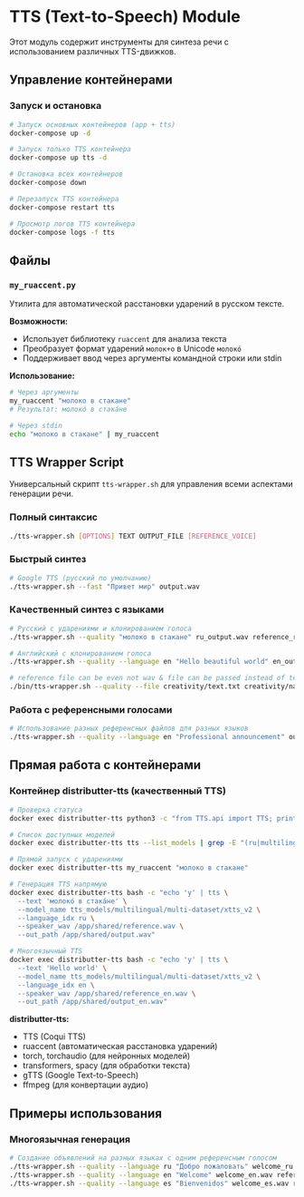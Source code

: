 # TTS (Text-to-Speech) Module

Этот модуль содержит инструменты для синтеза речи с использованием различных TTS-движков.

## Управление контейнерами

### Запуск и остановка
```bash
# Запуск основных контейнеров (app + tts)
docker-compose up -d

# Запуск только TTS контейнера
docker-compose up tts -d

# Остановка всех контейнеров
docker-compose down

# Перезапуск TTS контейнера
docker-compose restart tts

# Просмотр логов TTS контейнера
docker-compose logs -f tts
```

## Файлы

### `my_ruaccent.py`
Утилита для автоматической расстановки ударений в русском тексте.

**Возможности:**
- Использует библиотеку `ruaccent` для анализа текста
- Преобразует формат ударений `молок+о` в Unicode `молокó`
- Поддерживает ввод через аргументы командной строки или stdin

**Использование:**
```bash
# Через аргументы
my_ruaccent "молоко в стакане"
# Результат: молокó в стакáне

# Через stdin
echo "молоко в стакане" | my_ruaccent
```

## TTS Wrapper Script

Универсальный скрипт `tts-wrapper.sh` для управления всеми аспектами генерации речи.

### Полный синтаксис
```bash
./tts-wrapper.sh [OPTIONS] TEXT OUTPUT_FILE [REFERENCE_VOICE]
```

### Быстрый синтез
```bash
# Google TTS (русский по умолчанию)
./tts-wrapper.sh --fast "Привет мир" output.wav
```

### Качественный синтез с языками
```bash
# Русский с ударениями и клонированием голоса
./tts-wrapper.sh --quality "молоко в стакане" ru_output.wav reference_ru.wav

# Английский с клонированием голоса
./tts-wrapper.sh --quality --language en "Hello beautiful world" en_output.wav reference_en.wav

# reference file can be even not wav & file can be passed instead of text
./bin/tts-wrapper.sh --quality --file creativity/text.txt creativity/narration.wav reference4.m4a
```

### Работа с референсными голосами
```bash
# Использование разных референсных файлов для разных языков
./tts-wrapper.sh --quality --language en "Professional announcement" output.wav shared/voice_professional.wav
```

## Прямая работа с контейнерами

### Контейнер distributter-tts (качественный TTS)
```bash
# Проверка статуса
docker exec distributter-tts python3 -c "from TTS.api import TTS; print('✅ TTS ready')"

# Список доступных моделей
docker exec distributter-tts tts --list_models | grep -E "(ru|multilingual)"

# Прямой запуск с ударениями
docker exec distributter-tts my_ruaccent "молоко в стакане"

# Генерация TTS напрямую
docker exec distributter-tts bash -c "echo 'y' | tts \
  --text 'молокó в стакáне' \
  --model_name tts_models/multilingual/multi-dataset/xtts_v2 \
  --language_idx ru \
  --speaker_wav /app/shared/reference.wav \
  --out_path /app/shared/output.wav"

# Многоязычный TTS
docker exec distributter-tts bash -c "echo 'y' | tts \
  --text 'Hello world' \
  --model_name tts_models/multilingual/multi-dataset/xtts_v2 \
  --language_idx en \
  --speaker_wav /app/shared/reference_en.wav \
  --out_path /app/shared/output_en.wav"
```

**distributter-tts:**
- TTS (Coqui TTS)
- ruaccent (автоматическая расстановка ударений)
- torch, torchaudio (для нейронных моделей)
- transformers, spacy (для обработки текста)
- gTTS (Google Text-to-Speech)
- ffmpeg (для конвертации аудио)

## Примеры использования

### Многоязычная генерация
```bash
# Создание объявлений на разных языках с одним референсным голосом
./tts-wrapper.sh --quality --language ru "Добро пожаловать" welcome_ru.wav reference.wav
./tts-wrapper.sh --quality --language en "Welcome" welcome_en.wav reference.wav
./tts-wrapper.sh --quality --language es "Bienvenidos" welcome_es.wav reference.wav
```